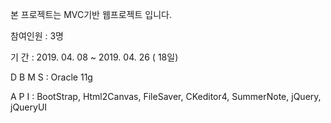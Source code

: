 본 프로젝트는 MVC기반 웹프로젝트 입니다.

참여인원 : 3명

기     간 : 2019. 04. 08 ~ 2019. 04. 26 ( 18일)

D B M S : Oracle 11g

A  P  I : BootStrap, Html2Canvas, FileSaver, CKeditor4, SummerNote, jQuery, jQueryUI
